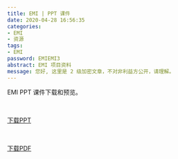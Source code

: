 ```yaml
---
title: EMI | PPT 课件
date: 2020-04-28 16:56:35
categories:
- EMI
- 资源
tags:
- EMI
password: EMIEMI3
abstract: EMI 项目资料
message: 您好, 这里是 2 级加密文章，不对非利益方公开，请理解。
---
```

EMI PPT 课件下载和预览。

<!-- more -->

<br/>

<a href="/ppt/EMI/3_0.pptx">下载PPT</a>

<br/>

<a href="/pdf/EMI/3_0.pdf">下载PDF</a>

<br/>

<object data="/pdf/EMI/3_0.pdf" type="application/pdf" width="100%" height="877px">


